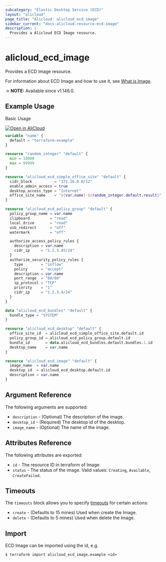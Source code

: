 ```yaml
---
subcategory: "Elastic Desktop Service (ECD)"
layout: "alicloud"
page_title: "Alicloud: alicloud_ecd_image"
sidebar_current: "docs-alicloud-resource-ecd-image"
description: |-
  Provides a Alicloud ECD Image resource.
---
```


# alicloud_ecd_image

Provides a ECD Image resource.

For information about ECD Image and how to use it, see [What is Image](https://www.alibabacloud.com/help/en/wuying-workspace/developer-reference/api-ecd-2020-09-30-createimage).

-> **NOTE:** Available since v1.146.0.

## Example Usage

Basic Usage

<div style="display: block;margin-bottom: 40px;"><div class="oics-button" style="float: right;position: absolute;margin-bottom: 10px;">
  <a href="https://api.aliyun.com/terraform?resource=alicloud_ecd_image&exampleId=2031a4eb-bf37-5c73-1093-c676017e32257afe0c11&activeTab=example&spm=docs.r.ecd_image.0.2031a4ebbf&intl_lang=EN_US" target="_blank">
    <img alt="Open in AliCloud" src="https://img.alicdn.com/imgextra/i1/O1CN01hjjqXv1uYUlY56FyX_!!6000000006049-55-tps-254-36.svg" style="max-height: 44px; max-width: 100%;">
  </a>
</div></div>

```terraform
variable "name" {
  default = "terraform-example"
}

resource "random_integer" "default" {
  min = 10000
  max = 99999
}

resource "alicloud_ecd_simple_office_site" "default" {
  cidr_block          = "172.16.0.0/12"
  enable_admin_access = true
  desktop_access_type = "Internet"
  office_site_name    = "${var.name}-${random_integer.default.result}"
}

resource "alicloud_ecd_policy_group" "default" {
  policy_group_name = var.name
  clipboard         = "read"
  local_drive       = "read"
  usb_redirect      = "off"
  watermark         = "off"

  authorize_access_policy_rules {
    description = var.name
    cidr_ip     = "1.2.3.45/24"
  }
  authorize_security_policy_rules {
    type        = "inflow"
    policy      = "accept"
    description = var.name
    port_range  = "80/80"
    ip_protocol = "TCP"
    priority    = "1"
    cidr_ip     = "1.2.3.4/24"
  }
}

data "alicloud_ecd_bundles" "default" {
  bundle_type = "SYSTEM"
}

resource "alicloud_ecd_desktop" "default" {
  office_site_id  = alicloud_ecd_simple_office_site.default.id
  policy_group_id = alicloud_ecd_policy_group.default.id
  bundle_id       = data.alicloud_ecd_bundles.default.bundles.1.id
  desktop_name    = var.name
}

resource "alicloud_ecd_image" "default" {
  image_name  = var.name
  desktop_id  = alicloud_ecd_desktop.default.id
  description = var.name
}
```

## Argument Reference

The following arguments are supported:

* `description` - (Optional) The description of the image.
* `desktop_id` - (Required) The desktop id of the desktop.
* `image_name` - (Optional) The name of the image.

## Attributes Reference

The following attributes are exported:

* `id` - The resource ID in terraform of Image.
* `status` - The status of the image. Valid values: `Creating`, `Available`, `CreateFailed`.
## Timeouts

The `timeouts` block allows you to specify [timeouts](https://www.terraform.io/docs/configuration-0-11/resources.html#timeouts) for certain actions:

* `create` - (Defaults to 15 mines) Used when create the Image.
* `delete` - (Defaults to 5 mines) Used when delete the Image.

## Import

ECD Image can be imported using the id, e.g.

```shell
$ terraform import alicloud_ecd_image.example <id>
```